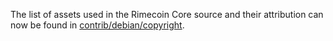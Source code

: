 The list of assets used in the Rimecoin Core source and their attribution can now be found in [contrib/debian/copyright](../contrib/debian/copyright).
